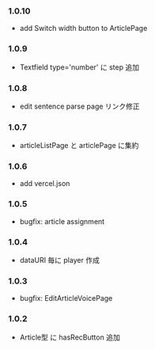 ### 1.0.10
- add Switch width button to ArticlePage
### 1.0.9
- Textfield type='number' に step 追加
### 1.0.8
- edit sentence parse page リンク修正
### 1.0.7
- articleListPage と articlePage に集約
### 1.0.6
- add vercel.json
### 1.0.5
- bugfix: article assignment
### 1.0.4
- dataURI 毎に player 作成
### 1.0.3
- bugfix: EditArticleVoicePage
### 1.0.2
- Article型 に hasRecButton 追加